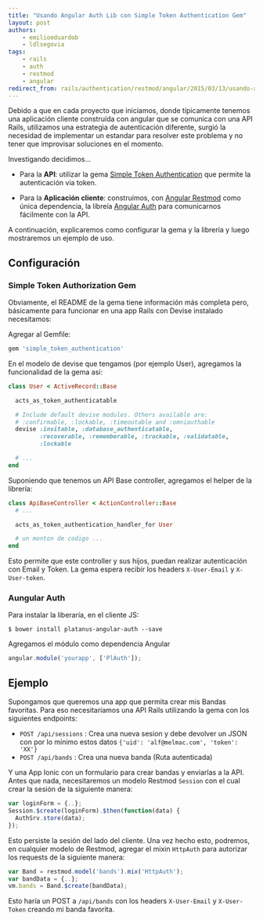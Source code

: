 ```yaml
---
title: "Usando Angular Auth Lib con Simple Token Authentication Gem"
layout: post
authors:
    - emilioeduardob
    - ldlsegovia
tags:
    - rails
    - auth
    - restmod
    - angular
redirect_from: rails/authentication/restmod/angular/2015/03/13/usando-angular-auth-lib-con-simple-token-authentication-gem.html
---
```


Debido a que en cada proyecto que iniciamos, donde típicamente tenemos una aplicación cliente construída con angular que se comunica con una API Rails, utilizamos una estrategia de autenticación diferente, surgió la necesidad de implementar un estandar para resolver este problema y no tener que improvisar soluciones en el momento.

Investigando decidimos...

* Para la **API**: utilizar la gema [Simple Token Authentication](https://github.com/gonzalo-bulnes/simple_token_authentication) que permite la autenticación via token.

* Para la **Aplicación cliente**: construímos, con [Angular Restmod](https://github.com/platanus/angular-restmod) como única dependencia, la libreía [Angular Auth](https://github.com/platanus/angular-auth) para comunicarnos fácilmente con la API.

A continuación, explicaremos como configurar la gema y la librería y luego mostraremos un ejemplo de uso.

## Configuración

### Simple Token Authorization Gem

Obviamente, el README de la gema tiene información más completa pero, básicamente para funcionar en una app Rails con Devise instalado necesitamos:

Agregar al Gemfile:

```ruby
gem 'simple_token_authentication'
```

En el modelo de devise que tengamos (por ejemplo User), agregamos la funcionalidad de la gema así:

```ruby
class User < ActiveRecord::Base

  acts_as_token_authenticatable

  # Include default devise modules. Others available are:
  # :confirmable, :lockable, :timeoutable and :omniauthable
  devise :invitable, :database_authenticatable,
         :recoverable, :rememberable, :trackable, :validatable,
         :lockable

  # ...
end
```

Suponiendo que tenemos un API Base controller, agregamos el helper de la librería:

```ruby
class ApiBaseController < ActionController::Base
  # ...

  acts_as_token_authentication_handler_for User

  # un monton de codigo ...
end
```

Esto permite que este controller y sus hijos, puedan realizar autenticación con Email y Token. La gema espera recibir los  headers `X-User-Email` y `X-User-token`.


### Aungular Auth

Para instalar la liberaría, en el cliente JS:

```shell
$ bower install platanus-angular-auth --save
```

Agregamos el módulo como dependencia Angular

```javascript
angular.module('yourapp', ['PlAuth']);
```

## Ejemplo

Supongamos que queremos una app que permita crear mis Bandas favoritas. Para eso necesitaríamos una API Rails utilizando la gema con los siguientes endpoints:

* `POST /api/sessions` : Crea una nueva sesion y debe devolver un JSON con por lo mínimo estos datos `{'uid': 'alf@melmac.com', 'token': 'XX'}`
* `POST /api/bands` : Crea una nueva banda (Ruta autenticada)

Y una App Ionic con un formulario para crear bandas y enviarlas a la API.
Antes que nada, necesitaremos un modelo Restmod `Session` con el cual crear la sesión de la siguiente manera:

```javascript
var loginForm = {..};
Session.$create(loginForm).$then(function(data) {
  AuthSrv.store(data);
});
```

Esto persiste la sesión del lado del cliente.
Una vez hecho esto, podremos, en cualquier modelo de Restmod, agregar el mixin `HttpAuth` para autorizar los requests de la siguiente manera:

```javascript
var Band = restmod.model('bands').mix('HttpAuth');
var bandData = {..};
vm.bands = Band.$create(bandData);
```

Esto haría un POST a `/api/bands` con los headers `X-User-Email` y `X-User-Token` creando mi banda favorita.
